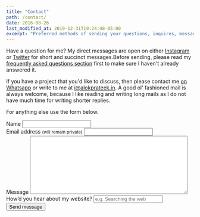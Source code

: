 ```yaml
---
title: "Contact"
path: /contact/
date: 2016-08-26
last_modified_at: 2019-12-31T19:24:48-05:00
excerpt: "Preferred methods of sending your questions, inquires, messages, and love letters to me."
---
```


Have a question for me? My direct messages are open on either [Instagram](https://instagram.com/thewhitewulfy) or [Twitter](https://twitter.com/thewhitewulfy) for short and succinct messages.Before sending, please read my [frequently asked questions section](/faqs/) first to make sure I haven't already answered it. 

If you have a project that you'd like to discuss, then please contact me [on Whatsapp](https://wa.me/919315852108) or write to me at [i@alokprateek.in](i@alokprateek.in). A good ol' fashioned mail is always welcome, because I like reading and writing long mails as I do not have much time for writing shorter replies.

For anything else use the form below.

<form id="contact-form" name="contact-form" accept-charset="UTF-8" autocomplete="off" enctype="multipart/form-data" method="post" data-netlify="true" action="/thank-you/" netlify-honeypot="bot-field">
    <input type="hidden" name="form-name" value="contact-form" />
    <div class="form-group">
        <label id="name-label" for="usrname">Name
            <input id="usrname" name="usrname" type="text" spellcheck="false" maxlength="511" required>
        </label>
    </div>
    <div class="form-group">
        <label id="email-label" for="email">Email address <small>(will remain private)</small>
            <input id="email" name="email" type="email" spellcheck="false" maxlength="511" required
                pattern="[a-z0-9!#$%&'*+/=?^_`{|}~-]+(?:\.[a-z0-9!#$%&'*+/=?^_`{|}~-]+)*@(?:[a-z0-9](?:[a-z0-9-]*[a-z0-9])?\.)+[a-z0-9](?:[a-z0-9-]*[a-z0-9])?">
        </label>
    </div>
    <div class="form-group">
        <label id="msg-label" for="msg">Message
            <textarea id="msg" name="msg" spellcheck="true" rows="10" cols="50" required></textarea>
        </label>
    </div>
    <div class="form-group">
        <label id="ref-label" for="ref">How&rsquo;d you hear about my website?
            <input id="ref" name="ref" type="text" maxlength="255" placeholder="e.g. Searching the web">
        </label>
    </div>
    <div class="form-group">
        <button id="saveForm" name="saveForm" class="btn submit" type="submit">Send message</button>
    </div>
    <div class="form-group hidden" data-netlify-recaptcha="true"></div>
    
</form>